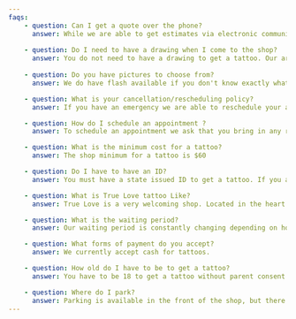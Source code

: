 ```yaml
---
faqs:
    - question: Can I get a quote over the phone?
      answer: While we are able to get estimates via electronic communication in special circumstances, the best way to get a quote for your next tattoo is to come in to the shop with as much information as you have, including any reference materials.
    
    - question: Do I need to have a drawing when I come to the shop?
      answer: You do not need to have a drawing to get a tattoo. Our artists are willing and able to help you design your tattoo. Reference materials will always help in this process though.
    
    - question: Do you have pictures to choose from?
      answer: We do have flash available if you don't know exactly what you are wanting to get tattooed. 

    - question: What is your cancellation/rescheduling policy?
      answer: If you have an emergency we are able to reschedule your appointment as long as you let us know. Cancellations or no shows will cause you to forfeit a portion of your deposit or your deposit in full. 

    - question: How do I schedule an appointment ?
      answer: To schedule an appointment we ask that you bring in any reference materials you have into the shop to get a quote and find a time that works with your schedule. 

    - question: What is the minimum cost for a tattoo?
      answer: The shop minimum for a tattoo is $60

    - question: Do I have to have an ID?
      answer: You must have a state issued ID to get a tattoo. If you are a minor, you will need to bring a legal guardian with you and obtain a notarized letter of consent as well as have valid state issued ID cards.

    - question: What is True Love tattoo Like?
      answer: True Love is a very welcoming shop. Located in the heart of downtown Salina we strive to keep a clean, professional, and friendly shop.

    - question: What is the waiting period?
      answer: Our waiting period is constantly changing depending on how many appointments we have scheduled at the time. The best way to find out about booking an appointment is to stop by the shop and talk with us!

    - question: What forms of payment do you accept?
      answer: We currently accept cash for tattoos.

    - question: How old do I have to be to get a tattoo?
      answer: You have to be 18 to get a tattoo without parent consent. If you are a minor at least 16 years old, you will need to bring a legal guardian with you and obtain a notarized letter of consent as well as have valid state issued ID cards.

    - question: Where do I park?
      answer: Parking is available in the front of the shop, but there is also parking available in the back. We do not have a back door for customers to enter through, so if you do park there it is a short walk to the front of the shop.
---
```

